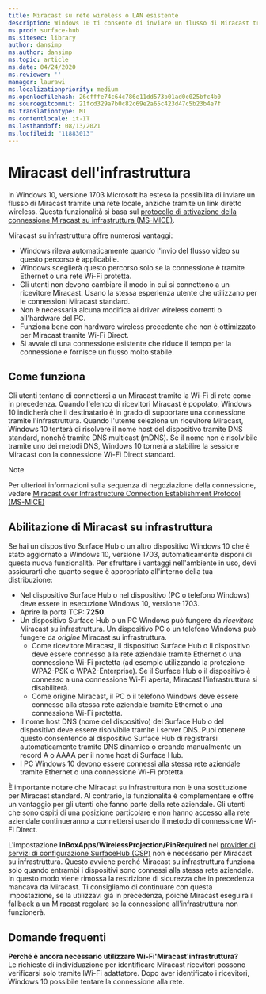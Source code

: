 ```yaml
---
title: Miracast su rete wireless o LAN esistente
description: Windows 10 ti consente di inviare un flusso di Miracast tramite una rete locale.
ms.prod: surface-hub
ms.sitesec: library
author: dansimp
ms.author: dansimp
ms.topic: article
ms.date: 04/24/2020
ms.reviewer: ''
manager: laurawi
ms.localizationpriority: medium
ms.openlocfilehash: 26cfffe74c64c786e11dd573b01ad0c025bfc4b0
ms.sourcegitcommit: 21fcd329a7b0c82c69e2a65c423d47c5b23b4e7f
ms.translationtype: MT
ms.contentlocale: it-IT
ms.lasthandoff: 08/13/2021
ms.locfileid: "11883013"
---
```

# <a name="miracast-over-infrastructure"></a>Miracast dell'infrastruttura

In Windows 10, versione 1703 Microsoft ha esteso la possibilità di inviare un flusso di Miracast tramite una rete locale, anziché tramite un link diretto wireless. Questa funzionalità si basa sul [protocollo di attivazione della connessione Miracast su infrastruttura (MS-MICE)](https://msdn.microsoft.com/library/mt796768.aspx).

Miracast su infrastruttura offre numerosi vantaggi:

- Windows rileva automaticamente quando l'invio del flusso video su questo percorso è applicabile.
- Windows sceglierà questo percorso solo se la connessione è tramite Ethernet o una rete Wi-Fi protetta.
- Gli utenti non devono cambiare il modo in cui si connettono a un ricevitore Miracast. Usano la stessa esperienza utente che utilizzano per le connessioni Miracast standard.
- Non è necessaria alcuna modifica ai driver wireless correnti o all'hardware del PC.
- Funziona bene con hardware wireless precedente che non è ottimizzato per Miracast tramite Wi-Fi Direct.
- Si avvale di una connessione esistente che riduce il tempo per la connessione e fornisce un flusso molto stabile.


## <a name="how-it-works"></a>Come funziona

Gli utenti tentano di connettersi a un Miracast tramite la Wi-Fi di rete come in precedenza. Quando l'elenco di ricevitori Miracast è popolato, Windows 10 indicherà che il destinatario è in grado di supportare una connessione tramite l'infrastruttura. Quando l'utente seleziona un ricevitore Miracast, Windows 10 tenterà di risolvere il nome host del dispositivo tramite DNS standard, nonché tramite DNS multicast (mDNS). Se il nome non è risolvibile tramite uno dei metodi DNS, Windows 10 tornerà a stabilire la sessione Miracast con la connessione Wi-Fi Direct standard.

> [!NOTE]
> Per ulteriori informazioni sulla sequenza di negoziazione della connessione, vedere [Miracast over Infrastructure Connection Establishment Protocol (MS-MICE)](https://msdn.microsoft.com/library/mt796768.aspx)




## <a name="enabling-miracast-over-infrastructure"></a>Abilitazione di Miracast su infrastruttura 

Se hai un dispositivo Surface Hub o un altro dispositivo Windows 10 che è stato aggiornato a Windows 10, versione 1703, automaticamente disponi di questa nuova funzionalità. Per sfruttare i vantaggi nell'ambiente in uso, devi assicurarti che quanto segue è appropriato all'interno della tua distribuzione:

- Nel dispositivo Surface Hub o nel dispositivo (PC o telefono Windows) deve essere in esecuzione Windows 10, versione 1703.
- Aprire la porta TCP: **7250**.
- Un dispositivo Surface Hub o un PC Windows può fungere da *ricevitore* Miracast su infrastruttura. Un dispositivo PC o un telefono Windows può fungere da *origine* Miracast su infrastruttura.
    - Come ricevitore Miracast, il dispositivo Surface Hub o il dispositivo deve essere connesso alla rete aziendale tramite Ethernet o una connessione Wi-Fi protetta (ad esempio utilizzando la protezione WPA2-PSK o WPA2-Enterprise). Se il Surface Hub o il dispositivo è connesso a una connessione Wi-Fi aperta, Miracast l'infrastruttura si disabiliterà.
    - Come origine Miracast, il PC o il telefono Windows deve essere connesso alla stessa rete aziendale tramite Ethernet o una connessione Wi-Fi protetta.
- Il nome host DNS (nome del dispositivo) del Surface Hub o del dispositivo deve essere risolvibile tramite i server DNS. Puoi ottenere questo consentendo al dispositivo Surface Hub di registrarsi automaticamente tramite DNS dinamico o creando manualmente un record A o AAAA per il nome host di Surface Hub. 
- I PC Windows 10 devono essere connessi alla stessa rete aziendale tramite Ethernet o una connessione Wi-Fi protetta. 


È importante notare che Miracast su infrastruttura non è una sostituzione per Miracast standard. Al contrario, la funzionalità è complementare e offre un vantaggio per gli utenti che fanno parte della rete aziendale. Gli utenti che sono ospiti di una posizione particolare e non hanno accesso alla rete aziendale continueranno a connettersi usando il metodo di connessione Wi-Fi Direct.

L'impostazione **InBoxApps/WirelessProjection/PinRequired** nel [provider di servizi di configurazione SurfaceHub (CSP)](https://msdn.microsoft.com/windows/hardware/commercialize/customize/mdm/surfacehub-csp) non è necessario per Miracast su infrastruttura. Questo avviene perché Miracast su infrastruttura funziona solo quando entrambi i dispositivi sono connessi alla stessa rete aziendale. In questo modo viene rimossa la restrizione di sicurezza che in precedenza mancava da Miracast. Ti consigliamo di continuare con questa impostazione, se la utilizzavi già in precedenza, poiché Miracast eseguirà il fallback a un Miracast regolare se la connessione all'infrastruttura non funzionerà. 

## <a name="faq"></a>Domande frequenti
**Perché è ancora necessario utilizzare Wi-Fi'Miracast'infrastruttura?**<br>
Le richieste di individuazione per identificare Miracast ricevitori possono verificarsi solo tramite lWi-Fi adattatore. Dopo aver identificato i ricevitori, Windows 10 possibile tentare la connessione alla rete.
